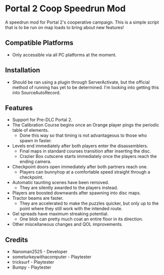 # Portal 2 Coop Speedrun Mod
A speedrun mod for Portal 2's cooperative campaign. This is a simple script that is to be run on map loads to bring about new features!

## Compatible Platforms
- Only accessible via all PC platforms at the moment.

## Installation
- Should be ran using a plugin through ServerActivate, but the official method of running has yet to be determined. I'm looking into getting this into SourceAutoRecord.

## Features
- Support for Pre-DLC Portal 2.
- The Calibration Course begins once an Orange player pings the periodic table of elements.
  - Done this way so that timing is not advantageous to those who spawn in faster.
- Levels end immediately after both players enter the disassemblers.
  - Final maps in standard courses transition after inserting the disc.
  - Crazier Box cutscene starts immediately once the players reach the ending camera.
- Checkpoint doors open immediately after both partners reach one.
  - Players can bunnyhop at a comfortable speed straight through a checkpoint.
- Automatic taunting scenes have been removed.
  - They are silently awarded to the players instead.
- Players are boosted downwards after spawning into disc maps.
- Tractor beams are faster.
  - They are accelerated to make the puzzles quicker, but only up to the point where they still work with the intended route.
- Gel spreads have maximum streaking potential.
  - One blob can pretty much coat an entire floor in its direction.
- Other miscellaneous changes and QOL improvements.

## Credits
- Nanoman2525 - Developer
- someturkeywithacomputer - Playtester
- tricksurf - Playtester
- Bumpy - Playtester